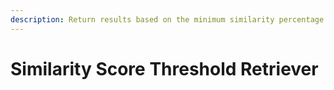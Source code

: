 ```yaml
---
description: Return results based on the minimum similarity percentage.
---
```


# Similarity Score Threshold Retriever


